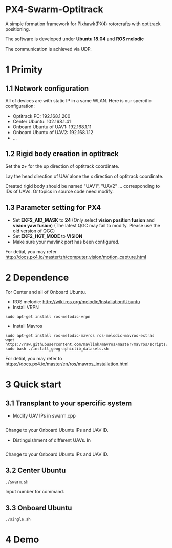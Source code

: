 # PX4-Swarm-Optitrack
A simple formation framework for Pixhawk(PX4) rotorcrafts with optitrack positioning.

The software is developed under **Ubuntu 18.04** and **ROS melodic**

The communication is achieved via UDP.

# 1 Primity

## 1.1 Network configuration
All of devices are with static IP in a same WLAN.
Here is our spercific configuration: 
- Optitrack PC:  192.168.1.200
- Center Ubuntu: 102.168.1.41
- Onboard Ubuntu of UAV1: 192.168.1.11
- Onboard Ubuntu of UAV2: 192.168.1.12
- ...

## 1.2 Rigid body creation in optitrack
Set the z+ for the up direction of optitrack coordinate.

Lay the head direction of UAV alone the x direction of optitrack coordinate.

Created rigid body should be named "UAV1", "UAV2" ...  corresponding to IDs of UAVs. Or topics in source code need modify.

## 1.3 Parameter setting for PX4
- Set **EKF2_AID_MASK** to **24** (Only select **vision position fusion** and **vision yaw fusion**) (The latest QGC may fail to modify. Please use the old version of QGC)
- Set **EKF2_HGT_MODE** to **VISION**
- Make sure your mavlink port has been configured.

For detial, you may refer http://docs.px4.io/master/zh/computer_vision/motion_capture.html


# 2 Dependence
For Center and all of Onboard Ubuntu.

- ROS melodic: http://wiki.ros.org/melodic/Installation/Ubuntu
- Install VRPN
```
sudo apt-get install ros-melodic-vrpn
```
- Install Mavros
```
sudo apt-get install ros-melodic-mavros ros-melodic-mavros-extras
wget https://raw.githubusercontent.com/mavlink/mavros/master/mavros/scripts/install_geographiclib_datasets.sh
sudo bash ./install_geographiclib_datasets.sh   
```
For detial, you may refer to https://docs.px4.io/master/en/ros/mavros_installation.html

# 3 Quick start
## 3.1 Transplant to your spercific system
- Modify UAV IPs in swarm.cpp
```

```
Change to your Onboard Ubuntu IPs and UAV ID.
- Distinguishment of different UAVs.
In 
```

```
Change to your Onboard Ubuntu IPs and UAV ID.
## 3.2 Center Ubuntu
```
./swarm.sh
```
Input number for command.
## 3.3 Onboard Ubuntu
```
./single.sh
```

# 4 Demo







